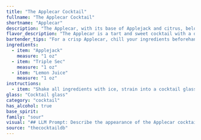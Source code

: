 ```yaml
---
title: "The Applecar Cocktail"
fullname: "The Applecar Cocktail"
shortname: "Applecar"
description: "The Applecar, with its base of Applejack and citrus, belongs to the Sour family of cocktails. Its origin is likely a modern twist on classic sour recipes, incorporating the unique flavor of Applejack, a spirit distilled from apple cider. "
flavor_description: "The Applecar is a tart and sweet cocktail with a delightful balance.  Applejack's rustic apple flavor shines through, softened by the citrusy zest of Triple Sec. Lemon juice adds a bright acidity that cuts through the sweetness, creating a refreshing and complex experience.  It's a perfect blend of fruity sweetness and tartness, with a subtle hint of applejack's unique character. "
bartender_tips: "For a crisp Applecar, chill your ingredients beforehand. Use fresh lemon juice for optimal flavor. Shake vigorously with ice to ensure proper dilution and a refreshing chill. Strain into a chilled coupe glass, and garnish with a lemon twist for an elegant touch. "
ingredients:
  - item: "Applejack"
    measure: "1 oz"
  - item: "Triple Sec"
    measure: "1 oz"
  - item: "Lemon Juice"
    measure: "1 oz"
instructions:
  - item: "Shake all ingredients with ice, strain into a cocktail glass, and serve."
glass: "Cocktail glass"
category: "cocktail"
has_alcohol: true
base_spirit:
family: "sour"
visual: "## LLM Prompt: Describe the appearance of the Applecar cocktail.**Imagine a cocktail called Applecar made with:*** **Applejack:** A clear, slightly amber-colored apple brandy with a rich, fruity aroma.* **Triple Sec:** A clear, orange-flavored liqueur with a sweet and citrusy aroma.* **Lemon Juice:** Freshly squeezed, bright yellow juice with a tart, tangy flavor.**Consider the following factors:*** **Color:** What color would the combination of these ingredients create? Would it be a pale yellow, a vibrant amber, or something in between?* **Clarity:** Would the drink be clear, cloudy, or slightly hazy?* **Texture:** Would it be smooth, silky, or slightly viscous?* **Garnish:** What type of garnish would complement the flavor profile and enhance the visual appeal of the drink?**Describe the appearance of the Applecar cocktail in detail, evoking a vivid image in the reader's mind.** "
source: "thecocktaildb"
---
```


